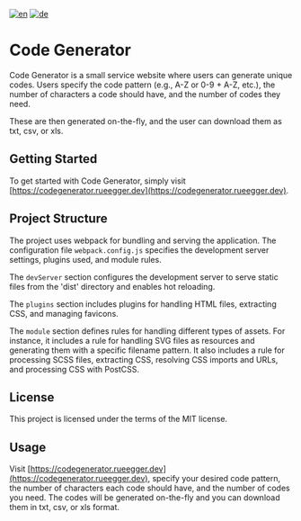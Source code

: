 [![en](https://img.shields.io/badge/lang-en-red.svg)](https://github.com/srueegger/codegenerator.rueegger.dev/blob/main/README.md)
[![de](https://img.shields.io/badge/lang-de-green.svg)](https://github.com/srueegger/codegenerator.rueegger.dev/blob/main/README.de.md)

# Code Generator

Code Generator is a small service website where users can generate unique codes. Users specify the code pattern (e.g., A-Z or 0-9 + A-Z, etc.), the number of characters a code should have, and the number of codes they need.

These are then generated on-the-fly, and the user can download them as txt, csv, or xls.

## Getting Started

To get started with Code Generator, simply visit [https://codegenerator.rueegger.dev](https://codegenerator.rueegger.dev).

## Project Structure

The project uses webpack for bundling and serving the application. The configuration file `webpack.config.js` specifies the development server settings, plugins used, and module rules. 

The `devServer` section configures the development server to serve static files from the 'dist' directory and enables hot reloading. 

The `plugins` section includes plugins for handling HTML files, extracting CSS, and managing favicons.

The `module` section defines rules for handling different types of assets. For instance, it includes a rule for handling SVG files as resources and generating them with a specific filename pattern. It also includes a rule for processing SCSS files, extracting CSS, resolving CSS imports and URLs, and processing CSS with PostCSS.

## License

This project is licensed under the terms of the MIT license.

## Usage

Visit [https://codegenerator.rueegger.dev](https://codegenerator.rueegger.dev), specify your desired code pattern, the number of characters each code should have, and the number of codes you need. The codes will be generated on-the-fly and you can download them in txt, csv, or xls format.